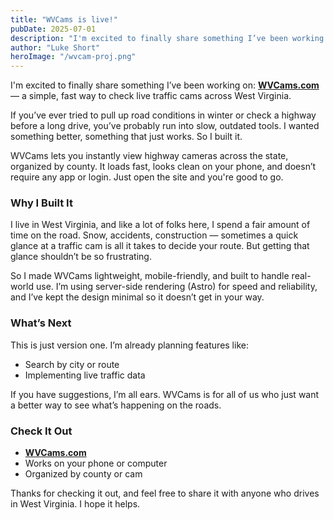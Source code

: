 ```yaml
---
title: "WVCams is live!"
pubDate: 2025-07-01
description: "I'm excited to finally share something I’ve been working on: WVCams.com — a simple, fast way to check live traffic cams across West Virginia."
author: "Luke Short"
heroImage: "/wvcam-proj.png"
---
```


I'm excited to finally share something I’ve been working on: [**WVCams.com**](https://wvcams.com) — a simple, fast way to check live traffic cams across West Virginia.

If you’ve ever tried to pull up road conditions in winter or check a highway before a long drive, you’ve probably run into slow, outdated tools. I wanted something better, something that just works. So I built it.

WVCams lets you instantly view highway cameras across the state, organized by county. It loads fast, looks clean on your phone, and doesn’t require any app or login. Just open the site and you're good to go.

### Why I Built It

I live in West Virginia, and like a lot of folks here, I spend a fair amount of time on the road. Snow, accidents, construction — sometimes a quick glance at a traffic cam is all it takes to decide your route. But getting that glance shouldn’t be so frustrating.

So I made WVCams lightweight, mobile-friendly, and built to handle real-world use. I’m using server-side rendering (Astro) for speed and reliability, and I’ve kept the design minimal so it doesn’t get in your way.

### What’s Next

This is just version one. I’m already planning features like:

- Search by city or route  
- Implementing live traffic data

If you have suggestions, I’m all ears. WVCams is for all of us who just want a better way to see what’s happening on the roads.

### Check It Out

-  [**WVCams.com**](https://wvcams.com)  
-  Works on your phone or computer  
-  Organized by county or cam  


Thanks for checking it out, and feel free to share it with anyone who drives in West Virginia. I hope it helps.